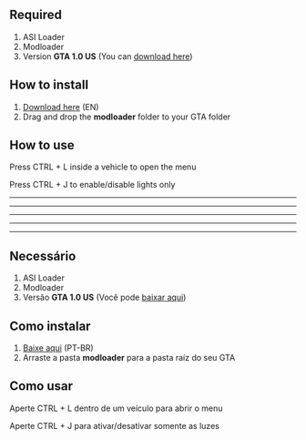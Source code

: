 ## Required
1. ASI Loader
2. Modloader
3. Version **GTA 1.0 US** (You can [download here](http://miscellaneous-c.blogspot.com/2016/04/crack-gta-sa-v10-us-hoodlum-no-cd-fixed.html))

## How to install
1. [Download here](https://github.com/Danilo1301/ns-lights/releases/download/v1.3/NS.Lights.en.zip) (EN)
2. Drag and drop the **modloader** folder to your GTA folder

## How to use
Press CTRL + L inside a vehicle to open the menu

Press CTRL + J to enable/disable lights only

----------------------------------------------------------------------
----------------------------------------------------------------------
----------------------------------------------------------------------
----------------------------------------------------------------------
----------------------------------------------------------------------


## Necessário
1. ASI Loader
2. Modloader
3. Versão **GTA 1.0 US** (Você pode [baixar aqui](http://miscellaneous-c.blogspot.com/2016/04/crack-gta-sa-v10-us-hoodlum-no-cd-fixed.html))

## Como instalar
1. [Baixe aqui](https://github.com/Danilo1301/ns-lights/releases/download/v1.3/NS.Lights.pt-br.zip) (PT-BR)
2. Arraste a pasta **modloader** para a pasta raíz do seu GTA

## Como usar
Aperte CTRL + L dentro de um veículo para abrir o menu

Aperte CTRL + J para ativar/desativar somente as luzes
